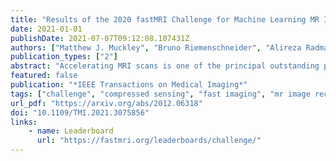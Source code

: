 ```yaml
---
title: "Results of the 2020 fastMRI Challenge for Machine Learning MR Image Reconstruction"
date: 2021-01-01
publishDate: 2021-07-07T09:12:08.107431Z
authors: ["Matthew J. Muckley", "Bruno Riemenschneider", "Alireza Radmanesh", "Sunwoo Kim", "Geunu Jeong", "Jingyu Ko", "Yohan Jun", "Hyungseob Shin", "Dosik Hwang", "Mahmoud Mostapha", "Simon Arberet", "Dominik Nickel", "Zaccharie Ramzi", "Philippe Ciuciu", "Jean Luc Starck", "Jonas Teuwen", "Dimitrios Karkalousos", "Chaoping Zhang", "Anuroop Sriram", "Zhengnan Huang", "Nafissa Yakubova", "Yvonne W. Lui", "Florian Knoll"]
publication_types: ["2"]
abstract: "Accelerating MRI scans is one of the principal outstanding problems in the MRI research community. Towards this goal, we hosted the second fastMRI competition targeted towards reconstructing MR images with subsampled k-space data. We provided participants with data from 7,299 clinical brain scans (de-identified via a HIPAA-compliant procedure by NYU Langone Health), holding back the fully-sampled data from 894 of these scans for challenge evaluation purposes. In contrast to the 2019 challenge, we focused our radiologist evaluations on pathological assessment in brain images. We also debuted a new Transfer track that required participants to submit models evaluated on MRI scanners from outside the training set. We received 19 submissions from eight different groups. Results showed one team scoring best in both SSIM scores and qualitative radiologist evaluations. We also performed analysis on alternative metrics to mitigate the effects of background noise and collected feedback from the participants to inform future challenges. Lastly, we identify common failure modes across the submissions, highlighting areas of need for future research in the MRI reconstruction community."
featured: false
publication: "*IEEE Transactions on Medical Imaging*"
tags: ["challenge", "compressed sensing", "fast imaging", "mr image reconstruction", "machine learning", "optimization", "parallel imaging", "public data set"]
url_pdf: "https://arxiv.org/abs/2012.06318"
doi: "10.1109/TMI.2021.3075856"
links:
    - name: Leaderboard
      url: "https://fastmri.org/leaderboards/challenge/"
---
```


